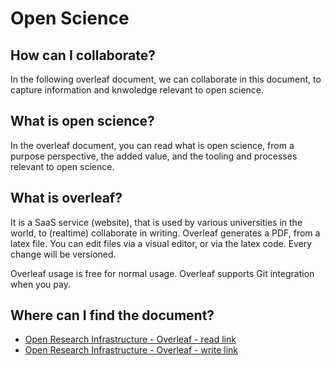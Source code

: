 # Open Science

## How can I collaborate?
In the following overleaf document, 
we can collaborate in this document,
to capture information and knwoledge relevant to open science.

## What is open science?
In the overleaf document, 
you can read what is open science, 
from a purpose perspective, the added value, 
and the tooling and processes relevant to open science.

## What is overleaf?
It is a SaaS service (website), that is used by various universities in the world, 
to (realtime) collaborate in writing. 
Overleaf generates a PDF, from a latex file. 
You can edit files via a visual editor, or via the latex code.
Every change will be versioned.

Overleaf usage is free for normal usage.
Overleaf supports Git integration when you pay.

## Where can I find the document?
* [Open Research Infrastructure - Overleaf - read link](https://www.overleaf.com/read/pptmtmjbmsxw#5325f4)
* [Open Research Infrastructure - Overleaf - write link](https://www.overleaf.com/8828742191vfndwfvwmxkh#a388df)
